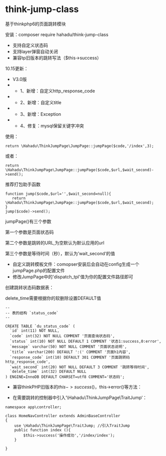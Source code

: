 # think-jump-class
基于thinkphp6的页面跳转模块

安装：composer require hahadu/think-jump-class

* 支持自定义状态码
* 支持layer弹窗自动关闭
* 兼容tp旧版本的跳转写法（$this->success）

10.15更新：
* V3.0版
* - 1、新增：自定义http_response_code
* - 2、新增：自定义title
* - 3、新增：Exception
* - 4、修复：mysql保留关键字冲突



使用：
```
return \Hahadu\ThinkJumpPage\JumpPage::jumpPage($code,'/index',3); 
```
或者：
```
return \Hahadu\ThinkJumpPage\JumpPage::jumpPage($code,$url,$wait_second)->send();
```
推荐打包助手函数
```
function jump($code,$url='',$wait_second=null){
   return \Hahadu\ThinkJumpPage\JumpPage::jumpPage($code,$url,$wait_second);
}
jump($code)->send(); 
```
jumpPage()有三个参数

第一个参数是页面状态码

第二个参数是跳转的URL,为空默认为默认应用的url

第三个参数是等待时间（秒），默认为’wait_second‘的值

* 自定义跳转模板文件：comopser安装后会自动在config生成一个jumpPage.php的配置文件
* 修改JumpPage中的'dispatch_tpl'值为你的配置文件路径即可


创建跳转状态码数据表：

delete_time需要根据你的软删除设置DEFAULT值
```
--
-- 表的结构 `status_code`
--

CREATE TABLE `du_status_code` (
  `id` int(11) NOT NULL,
  `code` int(32) NOT NULL COMMENT '页面查询状态码',
  `status` int(10) NOT NULL DEFAULT 1 COMMENT '状态1:success,0:error',
  `message` varchar(50) NOT NULL COMMENT '页面状态说明',
  `title` varchar(200) DEFAULT ':(' COMMENT '页面h1内容',
  `response_code` int(10) DEFAULT 301 COMMENT '页面跳转码http_response_code',
  `wait_second` int(20) NOT NULL DEFAULT 3 COMMENT '跳转等待时间',
  `delete_time` int(32) DEFAULT NULL
) ENGINE=InnoDB DEFAULT CHARSET=utf8 COMMENT='状态码';

```

* 兼容thinkPHP旧版本的$this->success()，$this->error()等方法：

* 在需要跳转的控制器中引入’\Hahadu\ThinkJumpPage\TraitJump‘：
```
namespace app\controller;

class HomeNavController extends AdminBaseController
{
    use \Hahadu\ThinkJumpPage\TraitJump; //引入TraitJump
    public function index (){
        $this->success('操作成功','/index/index'); 
    }

}
```





